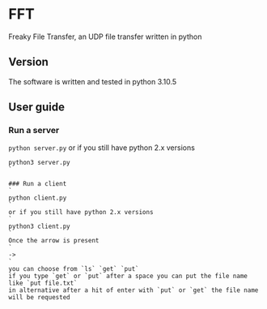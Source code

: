# FFT
Freaky File Transfer, an UDP file transfer written in python

## Version
The software is written and tested in python 3.10.5

## User guide
### Run a server
`
python server.py
`
or if you still have python 2.x versions
```
python3 server.py
`

### Run a client
`
python client.py
`
or if you still have python 2.x versions
`
python3 client.py
`
Once the arrow is present
`
->
`
you can choose from `ls` `get` `put`
if you type `get` or `put` after a space you can put the file name like `put file.txt`
in alternative after a hit of enter with `put` or `get` the file name will be requested
